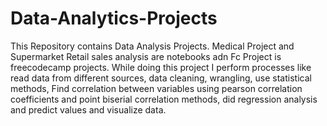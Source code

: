 # Data-Analytics-Projects
This Repository contains Data Analysis Projects.
Medical Project and Supermarket Retail sales analysis are notebooks adn Fc Project is freecodecamp projects.
While doing this project I perform processes like read data from different sources, data cleaning, wrangling, use statistical methods, Find correlation between variables using pearson correlation coefficients and point biserial correlation methods, did regression analysis and predict values and visualize data.   

